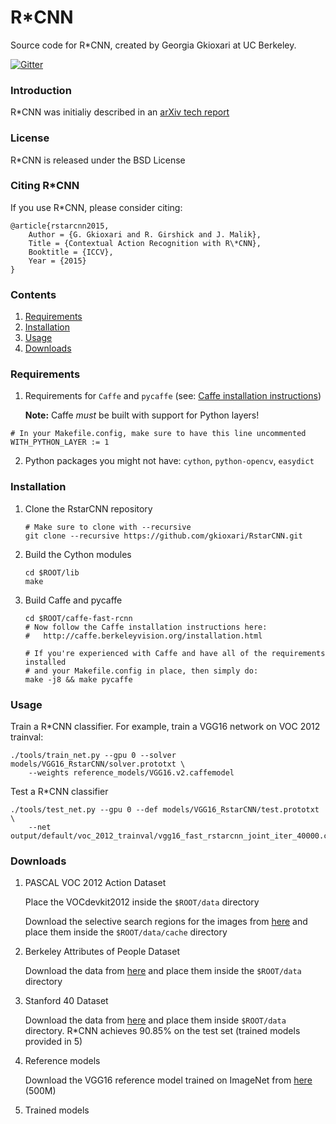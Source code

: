 # R\*CNN
Source code for R\*CNN, created by Georgia Gkioxari at UC Berkeley.

[![Gitter](https://badges.gitter.im/gkioxari/RstarCNN.svg)](https://gitter.im/gkioxari/RstarCNN?utm_source=badge&utm_medium=badge&utm_campaign=pr-badge)

### Introduction

R\*CNN was initialiy described in an [arXiv tech report](http://arxiv.org/abs/1505.01197)

### License 

R\*CNN is released under the BSD License

### Citing R\*CNN

If you use R\*CNN, please consider citing:

	@article{rstarcnn2015,
        Author = {G. Gkioxari and R. Girshick and J. Malik},
        Title = {Contextual Action Recognition with R\*CNN},
        Booktitle = {ICCV},
        Year = {2015}
    }

### Contents
1. [Requirements](#requirements)
2. [Installation](#installation)
3. [Usage](#usage)
4. [Downloads](#downloads)

### Requirements

1. Requirements for `Caffe` and `pycaffe` (see: [Caffe 	installation instructions](http://caffe.berkeleyvision.org/installation.html))

	**Note:** Caffe *must* be built with support for Python layers!

  ```make
  # In your Makefile.config, make sure to have this line uncommented
  WITH_PYTHON_LAYER := 1

  ```
2. Python packages you might not have: `cython`, `python-opencv`, `easydict`

### Installation

1. Clone the RstarCNN repository
  	```Shell
  	# Make sure to clone with --recursive
  	git clone --recursive https://github.com/gkioxari/RstarCNN.git
  	```

2. Build the Cython modules
 	``` Shell
 	cd $ROOT/lib
 	make
 	```

3. Build Caffe and pycaffe
	```Shell
    cd $ROOT/caffe-fast-rcnn
    # Now follow the Caffe installation instructions here:
    #   http://caffe.berkeleyvision.org/installation.html

    # If you're experienced with Caffe and have all of the requirements installed
    # and your Makefile.config in place, then simply do:
    make -j8 && make pycaffe
    ```

### Usage

Train a R\*CNN classifier. For example, train a VGG16 network on VOC 2012 trainval:

```Shell
./tools/train_net.py --gpu 0 --solver models/VGG16_RstarCNN/solver.prototxt \
	--weights reference_models/VGG16.v2.caffemodel
```

Test a R\*CNN classifier

```Shell
./tools/test_net.py --gpu 0 --def models/VGG16_RstarCNN/test.prototxt \
	--net output/default/voc_2012_trainval/vgg16_fast_rstarcnn_joint_iter_40000.caffemodel
```

### Downloads

1. PASCAL VOC 2012 Action Dataset

	Place the VOCdevkit2012 inside the `$ROOT/data` directory

	Download the selective search regions for the images from [here](https://www.dropbox.com/s/n9cc6g72u84zhn7/ss_voc2012.tar.gz?dl=0) and place them inside the `$ROOT/data/cache` directory

2. Berkeley Attributes of People Dataset

	Download the data from [here](https://www.dropbox.com/s/0k7i5u03xqjl32h/BAPD.tar.gz?dl=0) and place them inside the `$ROOT/data` directory

3. Stanford 40 Dataset
      
      Download the data from [here](https://www.dropbox.com/s/sltujilwhfae0s2/Stanford40.tar.gz?dl=0) and place them inside `$ROOT/data` directory. R*CNN achieves 90.85% on the test set (trained models provided in 5)

4. Reference models
	
	Download the VGG16 reference model trained on ImageNet from [here](https://www.dropbox.com/s/8bn9jujcfc4pn01/reference_models.tar.gz?dl=0) (500M)

5. Trained models
	
	



  
